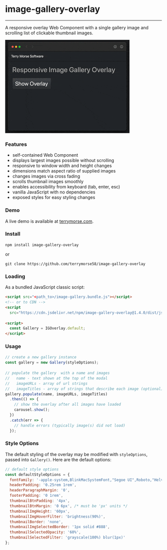 # image-gallery-overlay
---
A responsive overlay Web Component with a single gallery image and
scrolling list of clickable thumbnail images.
 
![image-gallery-overlay](docs/image-gallery-animated-400x300.gif 
"image-gallery-overlay")
 
### Features ###
 
 + self-contained Web Component
 + displays largest images possible without scrolling
 + responsive to window width and height changes
 + dimensions match aspect ratio of supplied images
 + changes images via cross fading
 + scrolls thumbnail images smoothly
 + enables accessibility from keyboard (tab, enter, esc)
 + vanilla JavaScript with no dependencies
 + exposed styles for easy styling changes
 
### Demo ###
 
 A live demo is available at
 [terrymorse.com](https://terrymorse.com/private/modalcarousel/index.html).
 
### Install ###

 ```text
npm install image-gallery-overlay
```
or
```text
git clone https://github.com/terrymorse58/image-gallery-overlay
```

### Loading ###
 
As a bundled JavaScript classic script:
```html
<script src="<path_to>/image-gallery.bundle.js"></script>
<!-- or to CDN -->
<script
  src="https://cdn.jsdelivr.net/npm/image-gallery-overlay@1.4.0/dist/js/image-gallery.bundle.js"></script>

<script>
  const Gallery = IGOverlay.default;
</script>
```

### Usage ###
```javascript
// create a new gallery instance
const gallery = new Gallery(styleOptions);

// populate the gallery  with a name and images
//   name - text shown at the top of the modal
//   imageURLs - array of url strings 
//   imageTitles - array of strings that describe each image (optional)
gallery.populate(name, imageURLs, imageTitles)
  .then(() => {
    // show the overlay after all images have loaded
    carousel.show();
  })
  .catch(err => { 
    // handle errors (typically image(s) did not load)
  });
```
### Style Options ###

The default styling of the overlay may be modified with `styleOptions`, passed
 into `Gallery()`. Here are the default options:

```javascript
// default style options
const defaultStyleOptions = {
  fontFamily: '-apple-system,BlinkMacSystemFont,"Segoe UI",Roboto,"Helvetica Neue",Arial,"Noto Sans",sans-serif,"Apple Color Emoji","Segoe UI Emoji","Segoe UI Symbol","Noto Color Emoji"',
  headerPadding: '0.25rem 1rem',
  headerParagraphMargin: '0',
  footerPadding: '0 1rem',
  thumbnailBtnPadding: '4px',
  thumbnailBtnMargin: '0 6px', /* must be 'px' units */
  thumbnailImgHeight: '60px',
  thumbnailImgHoverFilter: 'brightness(90%)',
  thumbnailBorder: 'none',
  thumbnailImgSelectedBorder: '1px solid #888',
  thumbnailSelectedOpacity: '60%',
  thumbnailSelectedFilter: 'grayscale(100%) blur(1px)'
};
```
